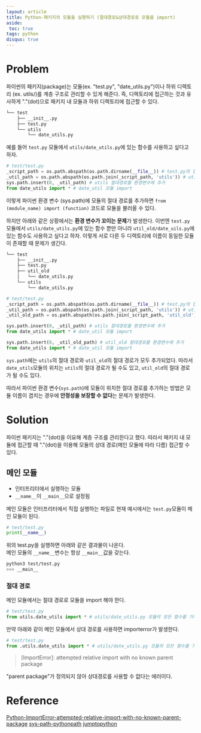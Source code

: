 ```yaml
---
layout: article
title: Python-패키지의 모듈을 실행하기 (절대경로&상대경로로 모듈을 import)
aside:
 toc: true
tags: python
disqus: true
---
```


# Problem
파이썬의 패키지(package)는 모듈(ex. "test.py", "date_utils.py")이나 하위 디렉토리 (ex. utils/)를 계층 구조로 관리할 수 있게 해준다. 즉, 디렉토리에 접근하는 것과 유사하게 "."(dot)으로 패키지 내 모듈과 하위 디렉토리에 접근할 수 있다. 

```sh
└── test
    ├── __init__.py
    ├── test.py
    └── utils
        └── date_utils.py
```

예를 들어 `test.py` 모듈에서 `utils/date_utils.py`에 있는 함수를 사용하고 싶다고 하자. 

```py
# test/test.py
_script_path = os.path.abspath(os.path.dirname(__file__)) # test.py의 절대 경로
_util_path = os.path.abspath(os.path.join(_script_path, 'utils')) # utils 디렉토리의 절대경로
sys.path.insert(0, _util_path) # utils 절대경로를 환경변수에 추가
from date_utils import * # date_util 모듈 import
```

이렇게 파이썬 환경 변수 (sys.path)에 모듈의 절대 경로를 추가하면 `from (module_name) import (function)` 코드로 모듈을 불러올 수 있다. 

하지만 아래와 같은 상황에서는 **환경 변수가 꼬이는 문제**가 발생한다. 이번엔 `test.py` 모듈에서 `utils/date_utils.py`에 있는 함수 뿐만 아니라 `util_old/date_uils.py`에 있는 함수도 사용하고 싶다고 하자. 이렇게 서로 다른 두 디렉토리에 이름이 동일한 모듈이 존재할 때 문제가 생긴다. 

```sh
└── test
    ├── __init__.py
    ├── test.py
    ├── util_old
    │   └── date_utils.py
    └── utils
        └── date_utils.py
```

```py
# test/test.py
_script_path = os.path.abspath(os.path.dirname(__file__)) # test.py의 절대 경로
_util_path = os.path.abspath(os.path.join(_script_path, 'utils')) # utils 디렉토리의 절대경로
_util_old_path = os.path.abspath(os.path.join(_script_path, 'util_old')) # util_old 디렉토리의 절대경로

sys.path.insert(0, _util_path) # utils 절대경로를 환경변수에 추가
from date_utils import * # date_util 모듈 import

sys.path.insert(0, _util_old_path) # util_old 절대경로를 환경변수에 추가
from date_utils import * # date_util 모듈 import

```

`sys.path`에는 `utils`의 절대 경로와 `util_old`의 절대 경로가 모두 추가되었다. 따라서 `date_utils`모듈의 위치는 `utils`의 절대 경로가 될 수도 있고, `util_old`의 절대 경로가 될 수도 있다. 

따라서 파이썬 환경 변수(`sys.path`)에 모듈이 위치한 절대 경로를 추가하는 방법은 모듈 이름이 겹치는 경우에 **안정성을 보장할 수 없다**는 문제가 발생한다. 


# Solution
파이썬 패키지는 "."(dot)을 이요해 계층 구조를 관리한다고 했다. 따라서 패키지 내 모듈에 접근할 때 "."(dot)을 이용해 모듈의 상대 경로(메인 모듈에 따라 다름) 접근할 수 있다. 

## 메인 모듈
* 인터프리터에서 실행하는 모듈
* `__name__`이 `__main__`으로 설정됨

메인 모듈은 인터프리터에서 직접 실행하는 파일로 현재 예시에서는 `test.py`모듈이 메인 모듈이 된다. 

```py
# test/test.py
print(__name__)
```
위의 test.py을 실행하면 아래와 같은 결과물이 나온다.   
메인 모듈의 `__name__`변수는 항상 `__main__`값을 갖는다. 

```sh
python3 test/test.py
>>> __main__
```

### 절대 경로
메인 모듈에서는 절대 경로로 모듈을 import 해야 한다. 

```python
# test/test.py
from utils.date_utils import * # utils/date_utils.py 모듈의 모든 함수를 가져옴
```

만약 아래와 같이 메인 모듈에서 상대 경로를 사용하면 importerror가 발생한다. 

```python
# test/test.py
from .utils.date_utils import * # utils/date_utils.py 모듈의 모든 함수를 가져옴
```

> [ImportError]: attempted relative import with no known parent package

"parent package"가 정의되지 않아 상대경로를 사용할 수 없다는 에러이다. 



# Reference
[Python-ImportError-attempted-relative-import-with-no-known-parent-package](https://velog.io/@hamsterhamin/Python-ImportError-attempted-relative-import-with-no-known-parent-package)
[sys-path-pythonpath](https://www.bangseongbeom.com/sys-path-pythonpath.html)
[jumptopython](https://wikidocs.net/1418)
